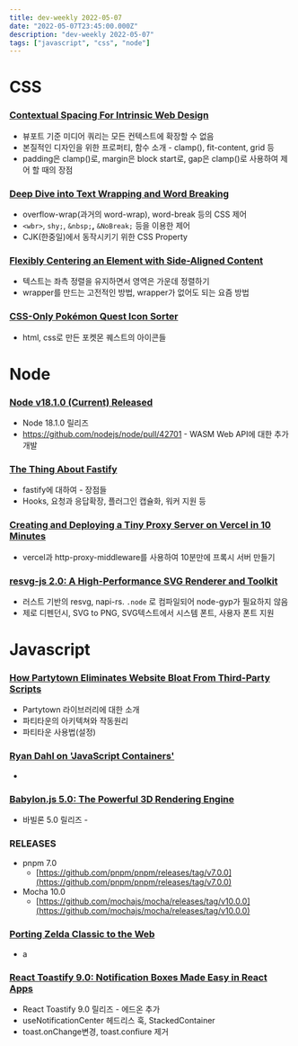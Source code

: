 ```yaml
---
title: dev-weekly 2022-05-07
date: "2022-05-07T23:45:00.000Z"
description: "dev-weekly 2022-05-07"
tags: ["javascript", "css", "node"]
---
```


# CSS

### **[Contextual Spacing For Intrinsic Web Design](https://moderncss.dev/contextual-spacing-for-intrinsic-web-design)**

- 뷰포트 기준 미디어 쿼리는 모든 컨텍스트에 확장할 수 없음
- 본질적인 디자인을 위한 프로퍼티, 함수 소개 - clamp(), fit-content, grid 등
- padding은 clamp()로, margin은 block start로, gap은 clamp()로 사용하여 제어 할 때의 장점

### **[Deep Dive into Text Wrapping and Word Breaking](https://codersblock.com/blog/deep-dive-into-text-wrapping-and-word-breaking)**

- overflow-wrap(과거의 word-wrap), word-break 등의 CSS 제어
- `<wbr>`, `shy;`, `&nbsp;`**,** `&NoBreak;` 등을 이용한 제어
- CJK(한중일)에서 동작시키기 위한 CSS Property

### **[Flexibly Centering an Element with Side-Aligned Content](https://meyerweb.com/eric/thoughts/2022/04/26/flexibly-centering-an-element-with-side-aligned-content)**

- 텍스트는 좌측 정렬을 유지하면서 영역은 가운데 정렬하기
- wrapper를 만드는 고전적인 방법, wrapper가 없어도 되는 요즘 방법

### **[CSS-Only Pokémon Quest Icon Sorter](https://codepen.io/gabriellewee/pen/KKQwydY)**

- html, css로 만든 포켓몬 퀘스트의 아이콘들

# Node

### **[Node v18.1.0 (Current) Released](https://nodejs.org/en/blog/release/v18.1.0/)**

- Node 18.1.0 릴리즈
- https://github.com/nodejs/node/pull/42701 - WASM Web API에 대한 추가 개발

### **[The Thing About Fastify](https://hire.jonasgalvez.com.br/2022/may/02/the-thing-about-fastify/)**

- fastify에 대하여 - 장점들
- Hooks, 요청과 응답확장, 플러그인 캡슐화, 워커 지원 등

### **[Creating and Deploying a Tiny Proxy Server on Vercel in 10 Minutes](https://mmazzarolo.com/blog/2022-02-05-creating-and-deploying-a-proxy-server-in-5-minutes/)**

- vercel과 http-proxy-middleware를 사용하여 10분만에 프록시 서버 만들기

### **[resvg-js 2.0: A High-Performance SVG Renderer and Toolkit](https://github.com/yisibl/resvg-js)**

- 러스트 기반의 resvg, napi-rs. `.node` 로 컴파일되어 node-gyp가 필요하지 않음
- 제로 디펜던시, SVG to PNG, SVG텍스트에서 시스템 폰트, 사용자 폰트 지원

# Javascript

### **[How Partytown Eliminates Website Bloat From Third-Party Scripts](https://www.smashingmagazine.com/2022/04/partytown-eliminates-website-bloat-third-party-apps/)**

- Partytown 라이브러리에 대한 소개
- 파티타운의 아키텍쳐와 작동원리
- 파티타운 사용법(설정)

### **[Ryan Dahl on 'JavaScript Containers'](https://tinyclouds.org/javascript_containers)**

- 

### **[Babylon.js 5.0: The Powerful 3D Rendering Engine](https://babylonjs.medium.com/babylon-js-5-0-beyond-the-stars-2d11d4c3d07)**

- 바빌론 5.0 릴리즈 -

### RELEASES

- pnpm 7.0
    - [https://github.com/pnpm/pnpm/releases/tag/v7.0.0](https://github.com/pnpm/pnpm/releases/tag/v7.0.0)
- Mocha 10.0
    - [https://github.com/mochajs/mocha/releases/tag/v10.0.0](https://github.com/mochajs/mocha/releases/tag/v10.0.0)

### **[Porting Zelda Classic to the Web](https://hoten.cc/blog/porting-zelda-classic-to-the-web/)**

- a

### **[React Toastify 9.0: Notification Boxes Made Easy in React Apps](https://github.com/fkhadra/react-toastify/releases/tag/v9.0.0)**

- React Toastify 9.0 릴리즈 - 에드온 추가
- useNotificationCenter 헤드리스 훅, StackedContainer
- toast.onChange변경, toast.confiure 제거